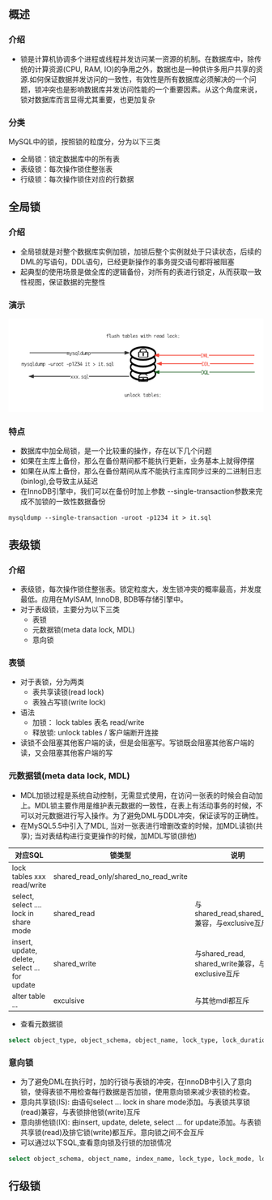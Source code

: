 ## 概述

### 介绍

- 锁是计算机协调多个进程或线程并发访问某一资源的机制。在数据库中，除传统的计算资源(CPU, RAM, IO)的争用之外，数据也是一种供许多用户共享的资源.如何保证数据并发访问的一致性，有效性是所有数据库必须解决的一个问题，锁冲突也是影响数据库并发访问性能的一个重要因素。从这个角度来说，锁对数据库而言显得尤其重要，也更加复杂

### 分类

MySQL中的锁，按照锁的粒度分，分为以下三类

- 全局锁：锁定数据库中的所有表
- 表级锁：每次操作锁住整张表
- 行级锁：每次操作锁住对应的行数据

## 全局锁

### 介绍

- 全局锁就是对整个数据库实例加锁，加锁后整个实例就处于只读状态，后续的DML的写语句，DDL语句，已经更新操作的事务提交语句都将被阻塞
- 起典型的使用场景是做全库的逻辑备份，对所有的表进行锁定，从而获取一致性视图，保证数据的完整性

### 演示

![](./images/全局锁.png)

### 特点

- 数据库中加全局锁，是一个比较重的操作，存在以下几个问题
- 如果在主库上备份，那么在备份期间都不能执行更新，业务基本上就得停摆
- 如果在从库上备份，那么在备份期间从库不能执行主库同步过来的二进制日志(binlog),会导致主从延迟
- 在InnoDB引擎中，我们可以在备份时加上参数 --single-transaction参数来完成不加锁的一致性数据备份

```shell
mysqldump --single-transaction -uroot -p1234 it > it.sql
```

## 表级锁

 ### 介绍

- 表级锁，每次操作锁住整张表。锁定粒度大，发生锁冲突的概率最高，并发度最低。应用在MyISAM, InnoDB, BDB等存储引擎中。
- 对于表级锁，主要分为以下三类
  - 表锁
  - 元数据锁(meta data lock, MDL)
  - 意向锁

### 表锁

- 对于表锁，分为两类
  - 表共享读锁(read lock)
  - 表独占写锁(write lock)
- 语法
  - 加锁： lock tables 表名 read/write
  - 释放锁: unlock tables / 客户端断开连接
- 读锁不会阻塞其他客户端的读，但是会阻塞写。写锁既会阻塞其他客户端的读，又会阻塞其他客户端的写

### 元数据锁(meta data lock, MDL)

- MDL加锁过程是系统自动控制，无需显式使用，在访问一张表的时候会自动加上。MDL锁主要作用是维护表元数据的一致性，在表上有活动事务的时候，不可以对元数据进行写入操作。为了避免DML与DDL冲突，保证读写的正确性。
- 在MySQL5.5中引入了MDL, 当对一张表进行增删改查的时候，加MDL读锁(共享); 当对表结构进行变更操作的时候，加MDL写锁(排他)

| 对应SQL                                       | 锁类型                                | 说明                                             |
| --------------------------------------------- | ------------------------------------- | ------------------------------------------------ |
| lock tables xxx read/write                    | shared_read_only/shared_no_read_write |                                                  |
| select, select .... lock in share mode        | shared_read                           | 与shared_read,shared_write兼容，与exclusive互斥  |
| insert, update, delete, select ... for update | shared_write                          | 与shared_read, shared_write兼容，与exclusive互斥 |
| alter table ...                               | exculsive                             | 与其他mdl都互斥                                  |

- 查看元数据锁

```sql
select object_type, object_schema, object_name, lock_type, lock_duration from performance_schema.metadata_locks;
```

### 意向锁

- 为了避免DML在执行时，加的行锁与表锁的冲突，在InnoDB中引入了意向锁，使得表锁不用检查每行数据是否加锁，使用意向锁来减少表锁的检查。
- 意向共享锁(IS): 由语句select ... lock in share mode添加。与表锁共享锁(read)兼容，与表锁排他锁(write)互斥
- 意向排他锁(IX): 由insert, update, delete, select ... for update添加。与表锁共享锁(read)及排它锁(write)都互斥。意向锁之间不会互斥
- 可以通过以下SQL,查看意向锁及行锁的加锁情况

```sql
select object_schema, object_name, index_name, lock_type, lock_mode, lock_data from performance_schema.data_locks;
```

## 行级锁



